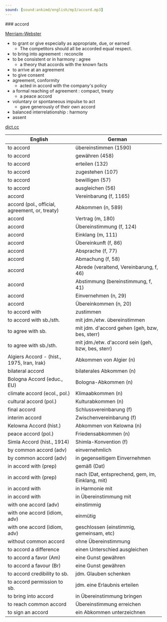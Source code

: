 ```yaml
---
sound: [sound:ankimd/english/mp3/accord.mp3]
---
```


\### accord

[Merriam-Webster](https://www.merriam-webster.com/dictionary/accord)

- to grant or give especially as appropriate, due, or earned
    - The competitors should all be accorded equal respect.
- to bring into agreement : reconcile
- to be consistent or in harmony : agree
    - a theory that accords with the known facts
- to arrive at an agreement
- to give consent
- agreement, conformity
    - acted in accord with the company's policy
- a formal reaching of agreement : compact, treaty
    - a peace accord
- voluntary or spontaneous impulse to act
    - gave generously of their own accord
- balanced interrelationship : harmony
- assent

[dict.cc](https://www.dict.cc/accord)

| English        | German       |
| -------------- | ------------ |
| to accord | übereinstimmen (1590) |
| to accord | gewähren (458) |
| to accord | erteilen (132) |
| to accord | zugestehen (107) |
| to accord | bewilligen (57) |
| to accord | ausgleichen (56) |
| accord | Vereinbarung (f, 1165) |
| accord (pol., official, agreement, or, treaty) | Abkommen (n, 589) |
| accord | Vertrag (m, 180) |
| accord | Übereinstimmung (f, 124) |
| accord | Einklang (m, 111) |
| accord | Übereinkunft (f, 86) |
| accord | Absprache (f, 77) |
| accord | Abmachung (f, 58) |
| accord | Abrede (veraltend, Vereinbarung, f, 46) |
| accord | Abstimmung (bereinstimmung, f, 41) |
| accord | Einvernehmen (n, 29) |
| accord | Übereinkommen (n, 20) |
| to accord with | zustimmen |
| to accord with sb./sth. | mit jdm./etw. übereinstimmen |
| to agree with sb. | mit jdm. d'accord gehen (geh, bzw, bes, sterr) |
| to agree with sb./sth. | mit jdm./etw. d'accord sein (geh, bzw, bes, sterr) |
| Algiers Accord - (hist., 1975, Iran, Irak) | Abkommen von Algier (n) |
| bilateral accord | bilaterales Abkommen (n) |
| Bologna Accord (educ., EU) | Bologna-Abkommen (n) |
| climate accord (ecol., pol.) | Klimaabkommen (n) |
| cultural accord (pol.) | Kulturabkommen (n) |
| final accord | Schlussvereinbarung (f) |
| interim accord | Zwischenvereinbarung (f) |
| Kelowna Accord (hist.) | Abkommen von Kelowna (n) |
| peace accord (pol.) | Friedensabkommen (n) |
| Simla Accord (hist., 1914) | Shimla-Konvention (f) |
| by common accord (adv) | einvernehmlich |
| by common accord (adv) | in gegenseitigem Einvernehmen |
| in accord with (prep) | gemäß (Dat) |
| in accord with (prep) | nach (Dat, entsprechend, gem, im, Einklang, mit) |
| in accord with | in Harmonie mit |
| in accord with | in Übereinstimmung mit |
| with one accord (adv) | einstimmig |
| with one accord (idiom, adv) | einmütig |
| with one accord (idiom, adv) | geschlossen (einstimmig, gemeinsam, etc) |
| without common accord | ohne Übereinstimmung |
| to accord a difference | einen Unterschied ausgleichen |
| to accord a favor (Am) | eine Gunst gewähren |
| to accord a favour (Br) | eine Gunst gewähren |
| to accord credibility to sb. | jdm. Glauben schenken |
| to accord permission to sb. | jdm. eine Erlaubnis erteilen |
| to bring into accord | in Übereinstimmung bringen |
| to reach common accord | Übereinstimmung erreichen |
| to sign an accord | ein Abkommen unterzeichnen |
